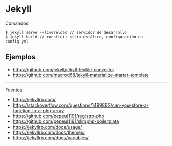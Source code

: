 # Jekyll

Comandos:

    $ jekyll serve --livereload // servidor de desarrollo
    $ jekyll build // construir sitio estático, configuración en config.yml

## Ejemplos

+ https://github.com/jekyll/jekyll-textile-converter
+ https://github.com/macrod68/jekyll-materialize-starter-template

---

Fuentes:

+ https://jekyllrb.com/
+ https://stackoverflow.com/questions/1499862/can-you-store-a-function-in-a-php-array
+ https://github.com/pepeul1191/registro-php
+ https://github.com/pepeul1191/slimphp-boilerplate
+ https://jekyllrb.com/docs/usage/
+ https://jekyllrb.com/docs/themes/
+ https://jekyllrb.com/docs/variables/
